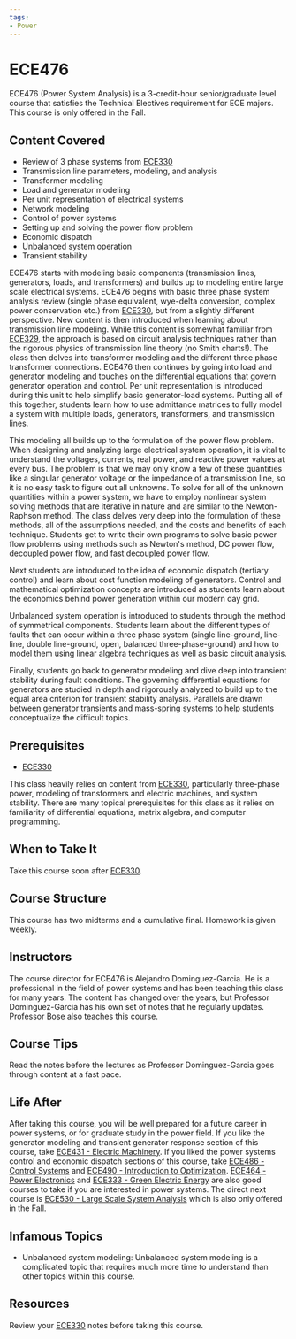 ```yaml
---
tags:
- Power
---
```


# ECE476

ECE476 (Power System Analysis) is a 3-credit-hour senior/graduate level course that satisfies the Technical Electives requirement for ECE majors. This course is only offered in the Fall.


## Content Covered


- Review of 3 phase systems from [ECE330](ECE330.md)
- Transmission line parameters, modeling, and analysis
- Transformer modeling
- Load and generator modeling
- Per unit representation of electrical systems
- Network modeling
- Control of power systems
- Setting up and solving the power flow problem
- Economic dispatch
- Unbalanced system operation
- Transient stability

ECE476 starts with modeling basic components (transmission lines, generators, loads, and transformers) and builds up to modeling entire large scale electrical systems. ECE476 begins with basic three phase system analysis review (single phase equivalent, wye-delta conversion, complex power conservation etc.) from [ECE330](ECE330.md), but from a slightly different perspective. New content is then introduced when learning about transmission line modeling. While this content is somewhat familiar from [ECE329](ECE329.md), the approach is based on circuit analysis techniques rather than the rigorous physics of transmission line theory (no Smith charts!). The class then delves into transformer modeling and the different three phase transformer connections. ECE476 then continues by going into load and generator modeling and touches on the differential equations that govern generator operation and control. Per unit representation is introduced during this unit to help simplify basic generator-load systems. Putting all of this together, students learn how to use admittance matrices to fully model a system with multiple loads, generators, transformers, and transmission lines. 

This modeling all builds up to the formulation of the power flow problem. When designing and analyzing large electrical system operation, it is vital to understand the voltages, currents, real power, and reactive power values at every bus. The problem is that we may only know a few of these quantities like a singular generator voltage or the impedance of a transmission line, so it is no easy task to figure out all unknowns. To solve for all of the unknown quantities within a power system, we have to employ nonlinear system solving methods that are iterative in nature and are similar to the Newton-Raphson method. The class delves very deep into the formulation of these methods, all of the assumptions needed, and the costs and benefits of each technique. Students get to write their own programs to solve basic power flow problems using methods such as Newton's method, DC power flow, decoupled power flow, and fast decoupled power flow. 

Next students are introduced to the idea of economic dispatch (tertiary control) and learn about cost function modeling of generators. Control and mathematical optimization concepts are introduced as students learn about the economics behind power generation within our modern day grid. 

Unbalanced system operation is introduced to students through the method of symmetrical components. Students learn about the different types of faults that can occur within a three phase system (single line-ground, line-line, double line-ground, open, balanced three-phase-ground) and how to model them using linear algebra techniques as well as basic circuit analysis. 

Finally, students go back to generator modeling and dive deep into transient stability during fault conditions. The governing differential equations for generators are studied in depth and rigorously analyzed to build up to the equal area criterion for transient stability analysis. Parallels are drawn between generator transients and mass-spring systems to help students conceptualize the difficult topics. 

## Prerequisites

- [ECE330](ECE330.md)

This class heavily relies on content from [ECE330](ECE330.md), particularly three-phase power, modeling of transformers and electric machines, and system stability. There are many topical prerequisites for this class as it relies on familiarity of differential equations, matrix algebra, and computer programming. 
## When to Take It
Take this course soon after [ECE330](ECE330.md).
## Course Structure
This course has two midterms and a cumulative final. Homework is given weekly. 
## Instructors
The course director for ECE476 is Alejandro Dominguez-Garcia. He is a professional in the field of power systems and has been teaching this class for many years. The content has changed over the years, but Professor Dominguez-Garcia has his own set of notes that he regularly updates.  Professor Bose also teaches this course.

## Course Tips
Read the notes before the lectures as Professor Dominguez-Garcia goes through content at a fast pace.


## Life After

After taking this course, you will be well prepared for a future career in power systems, or for graduate study in the power field.  If you like the generator modeling and transient generator response section of this course, take [ECE431 - Electric Machinery](ECE431.md).  If you liked the power systems control and economic dispatch sections of this course, take [ECE486 - Control Systems](ECE486.md) and [ECE490 - Introduction to Optimization](ECE490.md).  [ECE464 - Power Electronics](ECE464.md) and [ECE333 - Green Electric Energy](ECE333.md) are also good courses to take if you are interested in power systems.  The direct next course is [ECE530 - Large Scale System Analysis](ECE530.md) which is also only offered in the Fall.


## Infamous Topics

- Unbalanced system modeling: Unbalanced system modeling is a complicated topic that requires much more time to understand than other topics within this course. 

## Resources
Review your [ECE330](ECE330.md) notes before taking this course.

